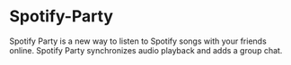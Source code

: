 # Spotify-Party
Spotify Party is a new way to listen to Spotify songs with your friends online. Spotify Party synchronizes audio playback and adds a group chat.
